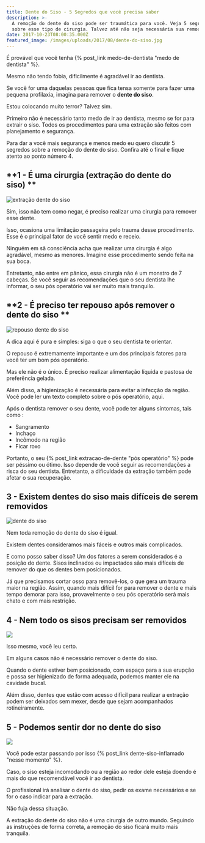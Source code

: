```yaml
---
title: Dente do Siso - 5 Segredos que você precisa saber
description: >-
  A remoção do dente do siso pode ser traumática para você. Veja 5 segredos
  sobre esse tipo de cirurgia. Talvez até não seja necessária sua remoção.
date: 2017-10-23T08:00:35.000Z
featured_image: /images/uploads/2017/08/dente-do-siso.jpg
---
```


É provável que você tenha {% post_link medo-de-dentista "medo de dentista" %}. 

Mesmo não tendo fobia, dificilmente é agradável ir ao dentista. 

Se você for uma daquelas pessoas que fica tensa somente para fazer uma pequena profilaxia, imagina para remover o **dente do siso**. 

Estou colocando muito terror? Talvez sim. 

Primeiro não é necessário tanto medo de ir ao dentista, mesmo se for para extrair o siso. Todos os procedimentos para uma extração são feitos com planejamento e segurança. 

Para dar a você mais segurança e menos medo eu quero discutir 5 segredos sobre a remoção do dente do siso. Confira até o final e fique atento ao ponto número 4.

**1 - É uma cirurgia (extração do dente do siso) **
---------------------------------------------------

![extração dente do siso](/images/uploads/2017/08/extração-dente-do-siso.jpg) 

Sim, isso não tem como negar, é preciso realizar uma cirurgia para remover esse dente. 

Isso, ocasiona uma limitação passageira pelo trauma desse procedimento. Esse é o principal fator de você sentir medo e receio. 

Ninguém em sã consciência acha que realizar uma cirurgia é algo agradável, mesmo as menores. Imagine esse procedimento sendo feita na sua boca. 

Entretanto, não entre em pânico, essa cirurgia não é um monstro de 7 cabeças. Se você seguir as recomendações que o seu dentista lhe informar, o seu pós operatório vai ser muito mais tranquilo.

**2 - É preciso ter repouso após remover o dente do siso **
-----------------------------------------------------------

![repouso dente do siso](/images/uploads/2017/08/dente-do-siso-repouso.jpg) 

A dica aqui é pura e simples: siga o que o seu dentista te orientar. 

O repouso é extremamente importante e um dos principais fatores para você ter um bom pós operatório. 

Mas ele não é o único. É preciso realizar alimentação líquida e pastosa de preferência gelada. 

Além disso, a higienização é necessária para evitar a infecção da região. Você pode ler um texto completo sobre o pós operatório, aqui. 

Após o dentista remover o seu dente, você pode ter alguns sintomas, tais como :

*   Sangramento
*   Inchaço
*   Incômodo na região
*   Ficar roxo

Portanto, o seu {% post_link extracao-de-dente "pós operatório" %} pode ser péssimo ou ótimo. Isso depende de você seguir as recomendações a risca do seu dentista. Entretanto, a dificuldade da extração também pode afetar o sua recuperação.

**3 - Existem dentes do siso mais difíceis de serem removidos**
---------------------------------------------------------------

![dente do siso](/images/uploads/2017/08/dente-do-siso-dificil.jpg) 

Nem toda remoção do dente do siso é igual. 

Existem dentes consideramos mais fáceis e outros mais complicados. 

E como posso saber disso? Um dos fatores a serem considerados é a posição do dente. Sisos inclinados ou impactados são mais difíceis de remover do que os dentes bem posicionados.  

Já que precisamos cortar osso para removê-los, o que gera um trauma maior na região. Assim, quando mais difícil for para remover o dente e mais tempo demorar para isso, provavelmente o seu pós operatório será mais chato e com mais restrição.

**4 - Nem todo os sisos precisam ser removidos**
------------------------------------------------

![](/images/uploads/2017/08/dente-do-siso-remoção.jpg) 

Isso mesmo, você leu certo. 

Em alguns casos não é necessário remover o dente do siso. 

Quando o dente estiver bem posicionado, com espaço para a sua erupção e possa ser higienizado de forma adequada, podemos manter ele na cavidade bucal. 

Além disso, dentes que estão com acesso difícil para realizar a extração podem ser deixados sem mexer, desde que sejam acompanhados rotineiramente.

**5 - Podemos sentir dor no dente do siso**
-------------------------------------------

![](/images/uploads/2017/08/dor-dente-do-siso.jpg) 

Você pode estar passando por isso {% post_link dente-siso-inflamado "nesse momento" %}. 

Caso, o siso esteja incomodando ou a região ao redor dele esteja doendo é mais do que recomendável você ir ao dentista. 

O profissional irá analisar o dente do siso, pedir os exame necessários e se for o caso indicar para a extração. 

Não fuja dessa situação. 

A extração do dente do siso não é uma cirurgia de outro mundo. Seguindo as instruções de forma correta, a remoção do siso ficará muito mais tranquila.
